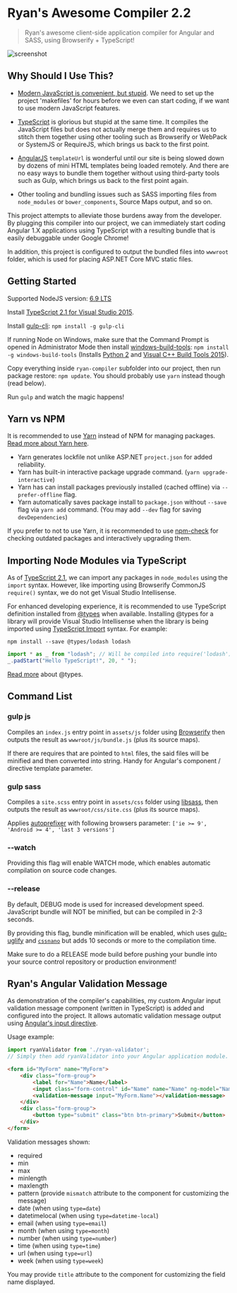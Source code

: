 # Ryan's Awesome Compiler 2.2

> Ryan's awesome client-side application compiler for Angular and SASS, using Browserify + TypeScript!

![screenshot](https://raw.githubusercontent.com/ryanelian/ryan-compiler/master/screenshot.PNG)

## Why Should I Use This?

- [Modern JavaScript is convenient, but stupid](https://hackernoon.com/how-it-feels-to-learn-javascript-in-2016-d3a717dd577f#.wm43f7wca). We need to set up the project 'makefiles' for hours before we even can start coding, if we want to use modern JavaScript features.

- [TypeScript](https://www.typescriptlang.org/) is glorious but stupid at the same time. It compiles the JavaScript files but does not actually merge them and requires us to stitch them together using other tooling such as Browserify or WebPack or SystemJS or RequireJS, which brings us back to the first point.

- [AngularJS](https://angularjs.org/) `templateUrl` is wonderful until our site is being slowed down by dozens of mini HTML templates being loaded remotely. And there are no easy ways to bundle them together without using third-party tools such as Gulp, which brings us back to the first point again.

- Other tooling and bundling issues such as SASS importing files from `node_modules` or `bower_components`, Source Maps output, and so on.

This project attempts to alleviate those burdens away from the developer. By plugging this compiler into our project, we can immediately start coding Angular 1.X applications using TypeScript with a resulting bundle that is easily debuggable under Google Chrome!

In addition, this project is configured to output the bundled files into `wwwroot` folder, which is used for placing ASP.NET Core MVC static files.

## Getting Started

Supported NodeJS version: [6.9 LTS](https://nodejs.org/en/download/)

Install [TypeScript 2.1 for Visual Studio 2015](https://blogs.msdn.microsoft.com/typescript/2016/12/07/announcing-typescript-2-1/).

Install [gulp-cli](https://github.com/gulpjs/gulp/blob/master/docs/getting-started.md): `npm install -g gulp-cli`

If running Node on Windows, make sure that the Command Prompt is opened in Administrator Mode then install [windows-build-tools](https://www.npmjs.com/package/windows-build-tools): `npm install -g windows-build-tools` (Installs [Python 2](https://www.python.org/downloads/) and [Visual C++ Build Tools 2015](http://landinghub.visualstudio.com/visual-cpp-build-tools)).

Copy everything inside `ryan-compiler` subfolder into our project, then run package restore: `npm update`. You should probably use `yarn` instead though (read below).

Run `gulp` and watch the magic happens!

## Yarn vs NPM

It is recommended to use [Yarn](https://yarnpkg.com/) instead of NPM for managing packages. [Read more about Yarn here](https://code.facebook.com/posts/1840075619545360).

- Yarn generates lockfile not unlike ASP.NET `project.json` for added reliability.
- Yarn has built-in interactive package upgrade command. (`yarn upgrade-interactive`)
- Yarn has can install packages previously installed (cached offline) via `--prefer-offline` flag.
- Yarn automatically saves package install to `package.json` without `--save` flag via `yarn add` command. (You may add `--dev` flag for saving `devDependencies`)  

If you prefer to not to use Yarn, it is recommended to use [npm-check](https://www.npmjs.com/package/npm-check) for checking outdated packages and interactively upgrading them.

## Importing Node Modules via TypeScript

As of [TypeScript 2.1](https://blogs.msdn.microsoft.com/typescript/2016/12/07/announcing-typescript-2-1/), we can import any packages in `node_modules` using the `import` syntax. However, like importing using Browserify CommonJS `require()` syntax, we do not get Visual Studio Intellisense.

For enhanced developing experience, it is recommended to use TypeScript definition installed from [@types](http://microsoft.github.io/TypeSearch/) when available. Installing @types for a library will provide Visual Studio Intellisense when the library is being imported using [TypeScript Import](https://www.typescriptlang.org/docs/handbook/modules.html) syntax. For example:

`npm install --save @types/lodash lodash`

```typescript
import * as _ from "lodash"; // Will be compiled into require('lodash') and then resolved by Browserify.
_.padStart("Hello TypeScript!", 20, " ");
```

[Read more](https://blogs.msdn.microsoft.com/typescript/2016/06/15/the-future-of-declaration-files/) about @types.

## Command List

### gulp js

Compiles an `index.js` entry point in `assets/js` folder using [Browserify](https://github.com/substack/node-browserify) then outputs the result as `wwwroot/js/bundle.js` (plus its source maps).

If there are requires that are pointed to `html` files, the said files will be minified and then converted into string. Handy for Angular's component / directive template parameter.

### gulp sass

Compiles a `site.scss` entry point in `assets/css` folder using [libsass](https://github.com/sass/libsass), then outputs the result as `wwwroot/css/site.css` (plus its source maps).

Applies [autoprefixer](https://github.com/postcss/autoprefixer) with following browsers parameter: `['ie >= 9', 'Android >= 4', 'last 3 versions']`

### --watch

Providing this flag will enable WATCH mode, which enables automatic compilation on source code changes.

### --release

By default, DEBUG mode is used for increased development speed. JavaScript bundle will NOT be minified, but can be compiled in 2-3 seconds.

By providing this flag, bundle minification will be enabled, which uses [gulp-uglify](https://www.npmjs.com/package/gulp-uglify) and [`cssnano`](https://www.npmjs.com/package/cssnano) but adds 10 seconds or more to the compilation time. 

Make sure to do a RELEASE mode build before pushing your bundle into your source control repository or production environment!

## Ryan's Angular Validation Message

As demonstration of the compiler's capabilities, my custom Angular input validation message component (written in TypeScript) is added and configured into the project. It allows automatic validation message output using [Angular's input directive](https://docs.angularjs.org/api/ng/directive/input).

Usage example:

```typescript
import ryanValidator from './ryan-validator';
// Simply then add ryanValidator into your Angular application module.
```

```html
<form id="MyForm" name="MyForm">
    <div class="form-group">
        <label for="Name">Name</label>
        <input class="form-control" id="Name" name="Name" ng-model="NameValue" required="required" minlength="2" maxlength="64" />
        <validation-message input="MyForm.Name"></validation-message>
    </div>
    <div class="form-group">
        <button type="submit" class="btn btn-primary">Submit</button>
    </div>
</form>
```

Validation messages shown:
- required
- min
- max
- minlength
- maxlength
- pattern (provide `mismatch` attribute to the component for customizing the message)
- date (when using `type=date`)
- datetimelocal (when using `type=datetime-local`)
- email (when using `type=email`)
- month (when using `type=month`)
- number (when using `type=number`)
- time (when using `type=time`)
- url (when using `type=url`)
- week (when using `type=week`)

You may provide `title` attribute to the component for customizing the field name displayed.
